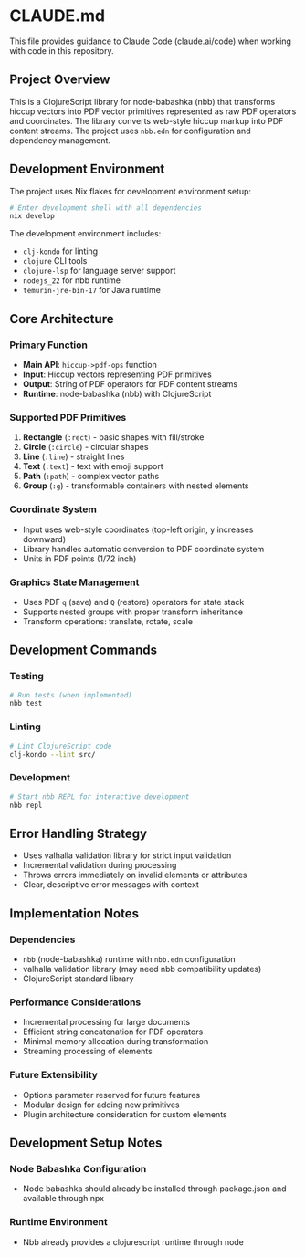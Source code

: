 # CLAUDE.md

This file provides guidance to Claude Code (claude.ai/code) when working with code in this repository.

## Project Overview

This is a ClojureScript library for node-babashka (nbb) that transforms hiccup vectors into PDF vector primitives represented as raw PDF operators and coordinates. The library converts web-style hiccup markup into PDF content streams. The project uses `nbb.edn` for configuration and dependency management.

## Development Environment

The project uses Nix flakes for development environment setup:

```bash
# Enter development shell with all dependencies
nix develop
```

The development environment includes:

- `clj-kondo` for linting
- `clojure` CLI tools
- `clojure-lsp` for language server support
- `nodejs_22` for nbb runtime
- `temurin-jre-bin-17` for Java runtime

## Core Architecture

### Primary Function

- **Main API**: `hiccup->pdf-ops` function
- **Input**: Hiccup vectors representing PDF primitives
- **Output**: String of PDF operators for PDF content streams
- **Runtime**: node-babashka (nbb) with ClojureScript

### Supported PDF Primitives

1. **Rectangle** (`:rect`) - basic shapes with fill/stroke
2. **Circle** (`:circle`) - circular shapes
3. **Line** (`:line`) - straight lines
4. **Text** (`:text`) - text with emoji support
5. **Path** (`:path`) - complex vector paths
6. **Group** (`:g`) - transformable containers with nested elements

### Coordinate System

- Input uses web-style coordinates (top-left origin, y increases downward)
- Library handles automatic conversion to PDF coordinate system
- Units in PDF points (1/72 inch)

### Graphics State Management

- Uses PDF `q` (save) and `Q` (restore) operators for state stack
- Supports nested groups with proper transform inheritance
- Transform operations: translate, rotate, scale

## Development Commands

### Testing

```bash
# Run tests (when implemented)
nbb test
```

### Linting

```bash
# Lint ClojureScript code
clj-kondo --lint src/
```

### Development

```bash
# Start nbb REPL for interactive development
nbb repl
```

## Error Handling Strategy

- Uses valhalla validation library for strict input validation
- Incremental validation during processing
- Throws errors immediately on invalid elements or attributes
- Clear, descriptive error messages with context

## Implementation Notes

### Dependencies

- `nbb` (node-babashka) runtime with `nbb.edn` configuration
- valhalla validation library (may need nbb compatibility updates)
- ClojureScript standard library

### Performance Considerations

- Incremental processing for large documents
- Efficient string concatenation for PDF operators
- Minimal memory allocation during transformation
- Streaming processing of elements

### Future Extensibility

- Options parameter reserved for future features
- Modular design for adding new primitives
- Plugin architecture consideration for custom elements

## Development Setup Notes

### Node Babashka Configuration

- Node babashka should already be installed through package.json and available through npx

### Runtime Environment

- Nbb already provides a clojurescript runtime through node